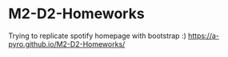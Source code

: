 # M2-D2-Homeworks

Trying to replicate spotify homepage with bootstrap :)
https://a-pyro.github.io/M2-D2-Homeworks/
